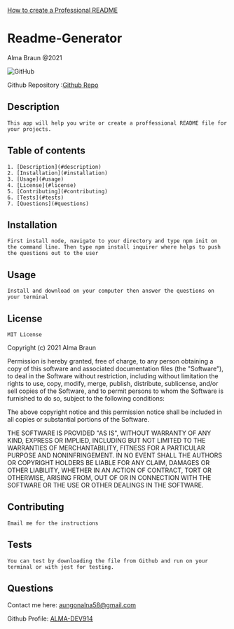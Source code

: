 [How to create a Professional README](./readme-guide.md)
# Readme-Generator
Alma Braun @2021

<img alt="GitHub" src="https://img.shields.io/github/license/Alma-Dev914/Readme-Generator">

Github Repository :[Github Repo](https://github.com/ALMA-DEV914/README-Generator)
        
## Description<a name="description"></a>
    This app will help you write or create a proffessional README file for your projects.
        
## Table of contents
    
    1. [Description](#description)
    2. [Installation](#installation)
    3. [Usage](#usage)
    4. [License](#license)
    5. [Contributing](#contributing)
    6. [Tests](#tests)
    7. [Questions](#questions)
        
## Installation<a name="installation"></a>
    First install node, navigate to your directory and type npm init on the command line. Then type npm install inquirer where helps to push the questions out to the user

## Usage<a name="usage"></a>

    Install and download on your computer then answer the questions on your terminal
    
## License<a name="license"></a>
    MIT License

Copyright (c) 2021 Alma Braun

Permission is hereby granted, free of charge, to any person obtaining a copy
of this software and associated documentation files (the "Software"), to deal
in the Software without restriction, including without limitation the rights
to use, copy, modify, merge, publish, distribute, sublicense, and/or sell
copies of the Software, and to permit persons to whom the Software is
furnished to do so, subject to the following conditions:

The above copyright notice and this permission notice shall be included in all
copies or substantial portions of the Software.

THE SOFTWARE IS PROVIDED "AS IS", WITHOUT WARRANTY OF ANY KIND, EXPRESS OR
IMPLIED, INCLUDING BUT NOT LIMITED TO THE WARRANTIES OF MERCHANTABILITY,
FITNESS FOR A PARTICULAR PURPOSE AND NONINFRINGEMENT. IN NO EVENT SHALL THE
AUTHORS OR COPYRIGHT HOLDERS BE LIABLE FOR ANY CLAIM, DAMAGES OR OTHER
LIABILITY, WHETHER IN AN ACTION OF CONTRACT, TORT OR OTHERWISE, ARISING FROM,
OUT OF OR IN CONNECTION WITH THE SOFTWARE OR THE USE OR OTHER DEALINGS IN THE
SOFTWARE.
    
## Contributing<a name="contirbuting"></a>
    Email me for the instructions

## Tests<a name="tests"></a>
    You can test by downloading the file from Github and run on your terminal or with jest for testing.
    
## Questions<a name="questions"></a>
  Contact me here: <a href = "mailto: aungonalna58@gmail.com"> aungonalna58@gmail.com</a>

Github Profile: <a href="https://github.com/ALMA-DEV914">ALMA-DEV914</a> 

    